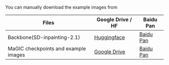 You can manually download the example images from

|     Files        | Google Drive / HF                                                                                     | Baidu Pan                                                |
|-----------------------------|-------------------------------------------------------------------------------------------------------|----------------------------------------------------------|
| Backbone(SD-inpainting-2.1) | [Huggingface](https://huggingface.co/stabilityai/stable-diffusion-2-inpainting/resolve/main/512-inpainting-ema.ckpt) | [Baidu Pan](https://pan.baidu.com/s/1XVM2JHO-G2Vo9pHSwKKhbg?pwd=g0zh) |
| MaGIC checkpoints  and example images        |      [Google Drive](https://drive.google.com/drive/folders/11ymFCrm5thvdW0tJv_O7iz5Ba1RG2-B4?usp=sharing)    | [Baidu Pan](https://pan.baidu.com/s/1XVM2JHO-G2Vo9pHSwKKhbg?pwd=g0zh) |